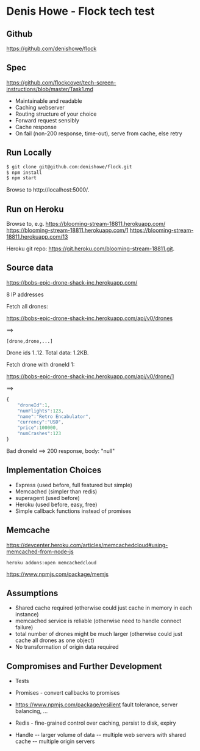 # Denis Howe - Flock tech test

## Github

https://github.com/denishowe/flock

## Spec

https://github.com/flockcover/tech-screen-instructions/blob/master/Task1.md

- Maintainable and readable
- Caching webserver
- Routing structure of your choice
- Forward request sensibly
- Cache response
- On fail (non-200 response, time-out), serve from cache, else retry

## Run Locally

```sh
$ git clone git@github.com:denishowe/flock.git
$ npm install
$ npm start
```

Browse to http://localhost:5000/.

## Run on Heroku

Browse to, e.g.
https://blooming-stream-18811.herokuapp.com/
https://blooming-stream-18811.herokuapp.com/1
https://blooming-stream-18811.herokuapp.com/13

Heroku git repo: https://git.heroku.com/blooming-stream-18811.git.

## Source data

https://bobs-epic-drone-shack-inc.herokuapp.com/

8 IP addresses

Fetch all drones:

https://bobs-epic-drone-shack-inc.herokuapp.com/api/v0/drones

==>

```[drone,drone,...]```

Drone ids 1..12.
Total data: 1.2KB.

Fetch drone with droneId 1:

https://bobs-epic-drone-shack-inc.herokuapp.com/api/v0/drone/1

==>

```javascript
{
    "droneId":1,
    "numFlights":123,
    "name":"Retro Encabulator",
    "currency":"USD",
    "price":100000,
    "numCrashes":123
}
```

Bad droneId ==> 200 response, body: "null"

## Implementation Choices

- Express (used before, full featured but simple)
- Memcached (simpler than redis)
- superagent (used before)
- Heroku (used before, easy, free)
- Simple callback functions instead of promises

## Memcache

https://devcenter.heroku.com/articles/memcachedcloud#using-memcached-from-node-js

```heroku addons:create memcachedcloud
heroku addons:open memcachedcloud
```

https://www.npmjs.com/package/memjs

## Assumptions

- Shared cache required (otherwise could just cache in memory in each instance)
- memcached service is reliable (otherwise need to handle connect failure)
- total number of drones might be much larger (otherwise could just cache all drones as one object)
- No transformation of origin data required

## Compromises and Further Development

- Tests

- Promises - convert callbacks to promises

- https://www.npmjs.com/package/resilient
  fault tolerance, server balancing, ...

- Redis - fine-grained control over caching, persist to disk, expiry

- Handle
-- larger volume of data
-- multiple web servers with shared cache
-- multiple origin servers
